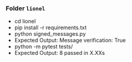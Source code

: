 <h3>Folder <code>lionel</code></h3>
<ul>
    <li>cd lionel</li>
    <li>pip install -r requirements.txt</li>
    <li>python signed_messages.py</li>
    <li>Expected Output: Message verification: True</li>
    <li>python -m pytest tests/</li>
    <li>Expected Output: 8 passed in X.XXs </li>
    